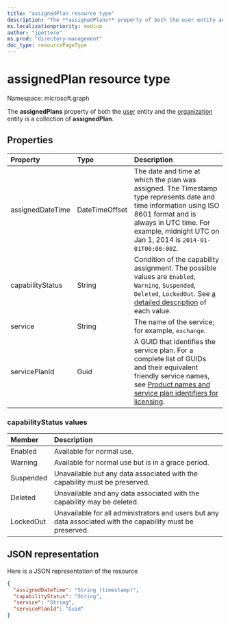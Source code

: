 ```yaml
---
title: "assignedPlan resource type"
description: "The **assignedPlans** property of both the user entity and the organization entity is a collection of **assignedPlan**."
ms.localizationpriority: medium
author: "jpettere"
ms.prod: "directory-management"
doc_type: resourcePageType
---
```


# assignedPlan resource type

Namespace: microsoft.graph

The **assignedPlans** property of both the [user](user.md) entity and the [organization](organization.md) entity is a collection of **assignedPlan**.


## Properties

| Property	   | Type	|Description|
|:---------------|:--------|:----------|
|assignedDateTime|DateTimeOffset|The date and time at which the plan was assigned. The Timestamp type represents date and time information using ISO 8601 format and is always in UTC time. For example, midnight UTC on Jan 1, 2014 is `2014-01-01T00:00:00Z`.|
|capabilityStatus|String|Condition of the capability assignment. The possible values are `Enabled`, `Warning`, `Suspended`, `Deleted`, `LockedOut`. See [a detailed description](#capabilitystatus-values) of each value.|
|service|String|The name of the service; for example, `exchange`.|
|servicePlanId|Guid|A GUID that identifies the service plan. For a complete list of GUIDs and their equivalent friendly service names, see [Product names and service plan identifiers for licensing](/azure/active-directory/enterprise-users/licensing-service-plan-reference).|


### capabilityStatus values

| Member | Description	|
|:---------------|:--------|
| Enabled | Available for normal use. |
| Warning | Available for normal use but is in a grace period. |
| Suspended | Unavailable but any data associated with the capability must be preserved. |
| Deleted | Unavailable and any data associated with the capability may be deleted. |
| LockedOut | Unavailable for all administrators and users but any data associated with the capability must be preserved. |

## JSON representation

Here is a JSON representation of the resource

<!-- {
  "blockType": "resource",
  "optionalProperties": [

  ],
  "@odata.type": "microsoft.graph.assignedPlan"
}-->

```json
{
  "assignedDateTime": "String (timestamp)",
  "capabilityStatus": "String",
  "service": "String",
  "servicePlanId": "Guid"
}

```

<!-- uuid: 8fcb5dbc-d5aa-4681-8e31-b001d5168d79
2015-10-25 14:57:30 UTC -->
<!-- {
  "type": "#page.annotation",
  "description": "assignedPlan resource",
  "keywords": "",
  "section": "documentation",
  "tocPath": ""
}-->

